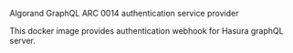 Algorand GraphQL ARC 0014 authentication service provider

This docker image provides authentication webhook for Hasura graphQL server.
